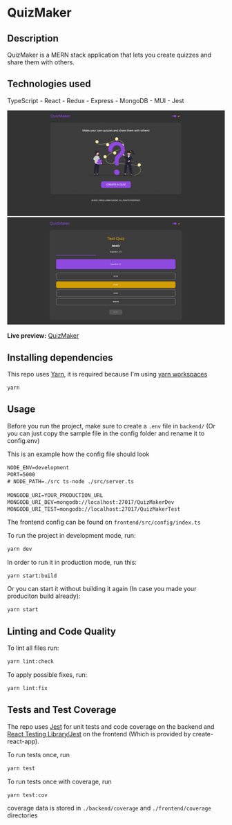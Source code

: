 # QuizMaker

## Description

QuizMaker is a MERN stack application that lets you create quizzes and share them with others.

## Technologies used

TypeScript - React - Redux - Express - MongoDB - MUI - Jest

<div><img src="./screenshots/screenshot1.png" width="800" alt="Home Page"></div>

<div><img src="./screenshots/screenshot2.png" width="800" alt="Quiz"></div>

**Live preview:** [QuizMaker](https://quiz-maker.tariqguesri.com/)

## Installing dependencies

This repo uses [Yarn](https://yarnpkg.com/), it is required because I'm using [yarn workspaces](https://classic.yarnpkg.com/en/docs/workspaces/)

```sh
yarn
```

## Usage

Before you run the project, make sure to create a `.env` file in `backend/` (Or you can just copy the sample file in the config folder and rename it to config.env)

This is an example how the config file should look

```.env
NODE_ENV=development
PORT=5000
# NODE_PATH=./src ts-node ./src/server.ts

MONGODB_URI=YOUR_PRODUCTION_URL
MONGODB_URI_DEV=mongodb://localhost:27017/QuizMakerDev
MONGODB_URI_TEST=mongodb://localhost:27017/QuizMakerTest
```

The frontend config can be found on `frontend/src/config/index.ts`

To run the project in development mode, run:

```sh
yarn dev
```

In order to run it in production mode, run this: 

```sh
yarn start:build
```

Or you can start it without building it again (In case you made your produciton build already):

```sh
yarn start
```


## Linting and Code Quality

To lint all files run:

```sh
yarn lint:check
```

To apply possible fixes, run:

```sh
yarn lint:fix
```

## Tests and Test Coverage

The repo uses [Jest](https://jestjs.io/) for unit tests and code coverage on the backend and [React Testing Library/Jest](https://testing-library.com/) on the frontend (Which is provided by create-react-app).

To run tests once, run

```sh
yarn test
```

To run tests once with coverage, run

```sh
yarn test:cov
```

coverage data is stored in `./backend/coverage` and `./frontend/coverage` directories
